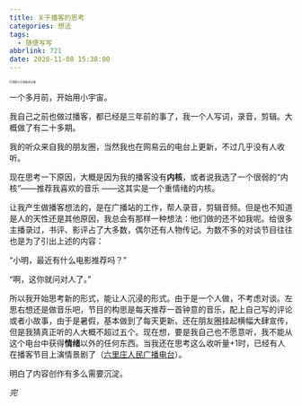 ```yaml
---
title: 关于播客的思考
categories: 想法
tags:
  - 随便写写
abbrlink: 721
date: 2020-11-08 15:38:00
---
```


<img src="https://my-picbed.oss-cn-hangzhou.aliyuncs.com/img/20201108154303.png" alt="我的小宇宙收听记录" style="zoom: 33%;" />

一个多月前，开始用小宇宙。

我自己之前也做过播客，都已经是三年前的事了，我一个人写词，录音，剪辑。大概做了有二十多期。

我的听众来自我的朋友圈，当然我也在网易云的电台上更新，不过几乎没有人收听。

现在思考一下原因，大概是因为我的播客没有**内核**，或者说我选了一个很弱的“内核”——推荐我喜欢的音乐
——这其实是一个重情绪的内核。

让我产生做播客想法的，是在广播站的工作，帮人录音，剪辑音频。但是也不知道是人的天性还是其他原因，我总会有那样一种想法：他们做的还不如我呢。给很多主播录过，书评、影评占了大多数，偶尔还有人物传记。为数不多的对谈节目往往也是为了引出上述的内容：

“小明，最近有什么电影推荐吗？”

“啊，这你就问对人了。”

所以我开始思考新的形式，能让人沉浸的形式。由于是一个人做，不考虑对谈。左思右想还是做音乐吧，节目的构思是每天推荐一首钟意的音乐，配上自己写的评论或者小故事，由于是暑假，基本做到了每天更新。还在朋友圈挂起横幅大肆宣传，但是我猜真正听的人大概不超过五个。现在想，要是我自己也不愿意听，我不能从这个电台中获得**情绪**以外的任何东西。当我还在思考这么收听量+1时，已经有人在播客节目上演情景剧了（[六里庄人民广播电台](https://www.ximalaya.com/guangbojv/16612836/)）。

明白了内容创作有多么需要沉淀。

*完*